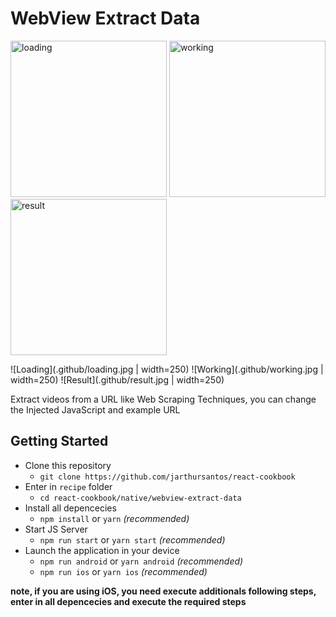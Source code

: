 # WebView Extract Data


<img src="mobile/.github/loading.jpg" alt="loading" width="250" />
<img src="mobile/.github/working.jpg" alt="working" width="250" />
<img src="mobile/.github/result.jpg" alt="result" width="250" />



![Loading](.github/loading.jpg | width=250)
![Working](.github/working.jpg | width=250)
![Result](.github/result.jpg | width=250)

Extract videos from a URL like Web Scraping Techniques, you can change the Injected JavaScript and example URL

## Getting Started

- Clone this repository
  - `git clone https://github.com/jarthursantos/react-cookbook`
- Enter in `recipe` folder
  - `cd react-cookbook/native/webview-extract-data`
- Install all depencecies
  - `npm install` or `yarn` *(recommended)*
- Start JS Server
  - `npm run start` or `yarn start` *(recommended)*
- Launch the application in your device
  - `npm run android` or `yarn android` *(recommended)*
  - `npm run ios` or `yarn ios` *(recommended)*

**note, if you are using iOS, you need execute additionals following steps, enter in all depencecies and execute the required steps**
